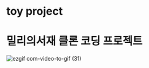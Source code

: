 # toy project
# 밀리의서재 클론 코딩 프로젝트


![ezgif com-video-to-gif (31)](https://github.com/JangHaEunn/toy/assets/117424784/de2dea5f-f58e-44ce-bc4d-4c34ef41310c)

